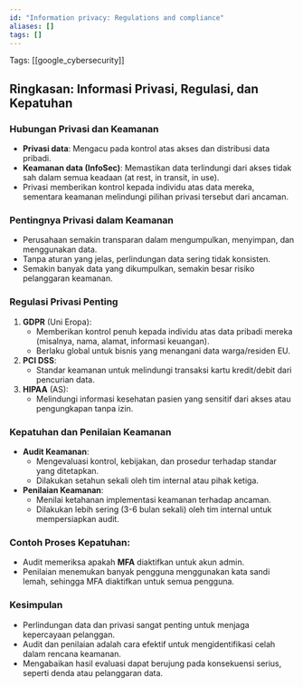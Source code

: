 ```yaml
---
id: "Information privacy: Regulations and compliance"
aliases: []
tags: []
---
```


Tags: [[google_cybersecurity]]

## Ringkasan: Informasi Privasi, Regulasi, dan Kepatuhan

### Hubungan Privasi dan Keamanan
- **Privasi data**: Mengacu pada kontrol atas akses dan distribusi data pribadi.
- **Keamanan data (InfoSec)**: Memastikan data terlindungi dari akses tidak sah dalam semua keadaan (at rest, in transit, in use).
- Privasi memberikan kontrol kepada individu atas data mereka, sementara keamanan melindungi pilihan privasi tersebut dari ancaman.

### Pentingnya Privasi dalam Keamanan
- Perusahaan semakin transparan dalam mengumpulkan, menyimpan, dan menggunakan data.
- Tanpa aturan yang jelas, perlindungan data sering tidak konsisten.
- Semakin banyak data yang dikumpulkan, semakin besar risiko pelanggaran keamanan.

### Regulasi Privasi Penting
1. **GDPR** (Uni Eropa):
   - Memberikan kontrol penuh kepada individu atas data pribadi mereka (misalnya, nama, alamat, informasi keuangan).
   - Berlaku global untuk bisnis yang menangani data warga/residen EU.
2. **PCI DSS**:
   - Standar keamanan untuk melindungi transaksi kartu kredit/debit dari pencurian data.
3. **HIPAA** (AS):
   - Melindungi informasi kesehatan pasien yang sensitif dari akses atau pengungkapan tanpa izin.

### Kepatuhan dan Penilaian Keamanan
- **Audit Keamanan**:
  - Mengevaluasi kontrol, kebijakan, dan prosedur terhadap standar yang ditetapkan.
  - Dilakukan setahun sekali oleh tim internal atau pihak ketiga.
- **Penilaian Keamanan**:
  - Menilai ketahanan implementasi keamanan terhadap ancaman.
  - Dilakukan lebih sering (3-6 bulan sekali) oleh tim internal untuk mempersiapkan audit.

### Contoh Proses Kepatuhan:
- Audit memeriksa apakah **MFA** diaktifkan untuk akun admin.
- Penilaian menemukan banyak pengguna menggunakan kata sandi lemah, sehingga MFA diaktifkan untuk semua pengguna.

### Kesimpulan
- Perlindungan data dan privasi sangat penting untuk menjaga kepercayaan pelanggan.
- Audit dan penilaian adalah cara efektif untuk mengidentifikasi celah dalam rencana keamanan.
- Mengabaikan hasil evaluasi dapat berujung pada konsekuensi serius, seperti denda atau pelanggaran data.
